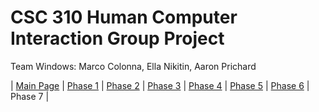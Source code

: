 # CSC 310 Human Computer Interaction Group Project

Team Windows: Marco Colonna, Ella Nikitin, Aaron Prichard

| [Main Page](https://marco-colonna.github.io/csc-310-project) | [Phase 1](https://marco-colonna.github.io/csc-310-project/phase1) | [Phase 2](https://marco-colonna.github.io/csc-310-project/phase2) | [Phase 3](https://marco-colonna.github.io/csc-310-project/phase3) | [Phase 4](https://marco-colonna.github.io/csc-310-project/phase4) | [Phase 5](https://marco-colonna.github.io/csc-310-project/phase5) | [Phase 6](https://marco-colonna.github.io/csc-310-project/phase6) | Phase 7 |
